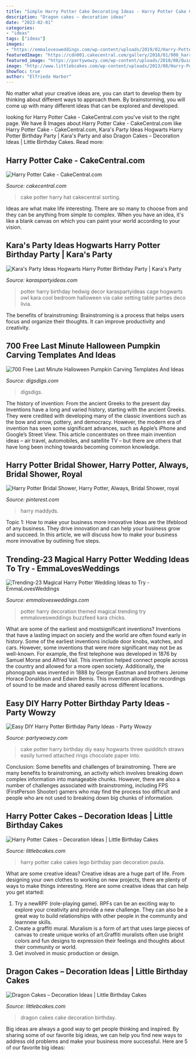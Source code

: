 ```yaml
---
title: "Simple Harry Potter Cake Decorating Ideas - Harry Potter Cake Cakes Lego Birthday Pan Decoration Paula"
description: "Dragon cakes – decoration ideas"
date: "2023-02-01"
categories:
- "ideas"
tags: ["ideas"]
images:
- "https://emmalovesweddings.com/wp-content/uploads/2019/02/Harry-Potter-themed-wedding-decoration-ideas.jpg"
featuredImage: "https://cdn001.cakecentral.com/gallery/2016/01/900_harry-potter-cake-843434MzGRF.jpg"
featured_image: "https://partywowzy.com/wp-content/uploads/2018/08/Quidditch-cake.jpg"
image: "http://www.littlebcakes.com/wp-content/uploads/2013/08/Harry-Potter-Cake-Pan.jpg"
ShowToc: true
author: "Elfrieda Harber"
---
```



No matter what your creative ideas are, you can start to develop them by thinking about different ways to approach them. By brainstorming, you will come up with many different ideas that can be explored and developed.

	

		
looking for Harry Potter Cake - CakeCentral.com you've visit to the right page. We have 8 Images about Harry Potter Cake - CakeCentral.com like Harry Potter Cake - CakeCentral.com, Kara&#039;s Party Ideas Hogwarts Harry Potter Birthday Party | Kara&#039;s Party and also Dragon Cakes – Decoration Ideas | Little Birthday Cakes. Read more:
		
    
## Harry Potter Cake - CakeCentral.com

<img loading=lazy src="https://cdn001.cakecentral.com/gallery/2016/01/900_harry-potter-cake-843434MzGRF.jpg" onerror="this.onerror=null;this.src='https://tse1.mm.bing.net/th?id=OIP.f8Th32YgW-UEQrcX8U_8lgHaJq&amp;pid=15.1';" alt="Harry Potter Cake - CakeCentral.com">

_Source: cakecentral.com_

>cake potter harry hat cakecentral sorting. 

	

Ideas are what make life interesting. There are so many to choose from and they can be anything from simple to complex. When you have an idea, it's like a blank canvas on which you can paint your world according to your vision.

    
## Kara&#039;s Party Ideas Hogwarts Harry Potter Birthday Party | Kara&#039;s Party

<img loading=lazy src="https://karaspartyideas.com/wp-content/uploads/2016/02/Harry-Potter-Birthday-Party-via-Karas-Party-Ideas-KarasPartyIdeas.com5_.jpeg" onerror="this.onerror=null;this.src='https://tse1.mm.bing.net/th?id=OIP.J4kPhvouNKuzVkbB-iyUvAHaLH&amp;pid=15.1';" alt="Kara&#039;s Party Ideas Hogwarts Harry Potter Birthday Party | Kara&#039;s Party">

_Source: karaspartyideas.com_

>potter harry birthday hedwig decor karaspartyideas cage hogwarts owl kara cool bedroom halloween via cake setting table parties deco livia. 

	

The benefits of brainstroming:
Brainstroming is a process that helps users focus and organize their thoughts. It can improve productivity and creativity.

    
## 700 Free Last Minute Halloween Pumpkin Carving Templates And Ideas

<img loading=lazy src="https://www.digsdigs.com/photos/2011/10/700-free-last-minute-halloween-pumpkin-carving-templates-and-ideas-3.jpg" onerror="this.onerror=null;this.src='https://tse2.mm.bing.net/th?id=OIP.eiFtKPZGbfLTyt7097DLUwHaLH&amp;pid=15.1';" alt="700 Free Last Minute Halloween Pumpkin Carving Templates And Ideas">

_Source: digsdigs.com_

>digsdigs. 

	

The history of invention: From the ancient Greeks to the present day
Inventions have a long and varied history, starting with the ancient Greeks. They were credited with developing many of the classic inventions such as the bow and arrow, pottery, and democracy. However, the modern era of invention has seen some significant advances, such as Apple’s iPhone and Google’s Street View. This article concentrates on three main invention ideas – air travel, automobiles, and satellite TV – but there are others that have long been inching towards becoming common knowledge.

    
## Harry Potter Bridal Shower, Harry Potter, Always, Bridal Shower, Royal

<img loading=lazy src="https://i.pinimg.com/736x/41/94/1b/41941b45141d15f666b18ccaaecacfb0.jpg" onerror="this.onerror=null;this.src='https://tse2.mm.bing.net/th?id=OIP.BK2qHHTYSYlQR2vKyebKowHaE8&amp;pid=15.1';" alt="Harry Potter Bridal Shower, Harry Potter, Always, Bridal Shower, royal">

_Source: pinterest.com_

>harry maddyds. 

	

Topic 1: How to make your business more innovative
Ideas are the lifeblood of any business. They drive innovation and can help your business grow and succeed. In this article, we will discuss how to make your business more innovative by outlining five steps.

    
## Trending-23 Magical Harry Potter Wedding Ideas To Try - EmmaLovesWeddings

<img loading=lazy src="https://emmalovesweddings.com/wp-content/uploads/2019/02/Harry-Potter-themed-wedding-decoration-ideas.jpg" onerror="this.onerror=null;this.src='https://tse2.mm.bing.net/th?id=OIP.xUhYzbve4Qi1WD8dC2dCvwHaLH&amp;pid=15.1';" alt="Trending-23 Magical Harry Potter Wedding Ideas to Try - EmmaLovesWeddings">

_Source: emmalovesweddings.com_

>potter harry decoration themed magical trending try emmalovesweddings buzzfeed kara chicks. 

	

What are some of the earliest and mostsignificant inventions?
Inventions that have a lasting impact on society and the world are often found early in history. Some of the earliest inventions include door knobs, watches, and cars. However, some inventions that were more significant may not be as well-known. For example, the first telephone was developed in 1876 by Samuel Morse and Alfred Vail. This invention helped connect people across the country and allowed for a more open society. Additionally, the phonograph was invented in 1888 by George Eastman and brothers Jerome Horace Donaldson and Edwin Bemis. This invention allowed for recordings of sound to be made and shared easily across different locations.

    
## Easy DIY Harry Potter Birthday Party Ideas - Party Wowzy

<img loading=lazy src="https://partywowzy.com/wp-content/uploads/2018/08/Quidditch-cake.jpg" onerror="this.onerror=null;this.src='https://tse2.mm.bing.net/th?id=OIP.HTYeOym111FPKcnhNP7ZeAHaKY&amp;pid=15.1';" alt="Easy DIY Harry Potter Birthday Party Ideas - Party Wowzy">

_Source: partywowzy.com_

>cake potter harry birthday diy easy hogwarts three quidditch straws easily turned attached rings chocolate paper into. 

	

Conclusion: Some benefits and challenges of brainstroming.
There are many benefits to brainstroming, an activity which involves breaking down complex information into manageable chunks. However, there are also a number of challenges associated with brainstroming, including FPS (FirstPerson Shooter) gamers who may find the process too difficult and people who are not used to breaking down big chunks of information.

    
## Harry Potter Cakes – Decoration Ideas | Little Birthday Cakes

<img loading=lazy src="http://www.littlebcakes.com/wp-content/uploads/2013/08/Harry-Potter-Cake-Pan.jpg" onerror="this.onerror=null;this.src='https://tse1.mm.bing.net/th?id=OIP.ejHAzRzlra2nBV41KJWYjgHaJ4&amp;pid=15.1';" alt="Harry Potter Cakes – Decoration Ideas | Little Birthday Cakes">

_Source: littlebcakes.com_

>harry potter cake cakes lego birthday pan decoration paula. 

	

What are some creative ideas?
Creative ideas are a huge part of life. From designing your own clothes to working on new projects, there are plenty of ways to make things interesting. Here are some creative ideas that can help you get started: 
1. Try a newRPF (role-playing game). RPFs can be an exciting way to explore your creativity and provide a new challenge. They can also be a great way to build relationships with other people in the community and learnnew skills. 
2. Create a graffiti mural. Muralism is a form of art that uses large pieces of canvas to create unique works of art.Graffiti muralists often use bright colors and fun designs to expression their feelings and thoughts about their community or world. 
3. Get involved in music production or design.

    
## Dragon Cakes – Decoration Ideas | Little Birthday Cakes

<img loading=lazy src="http://www.littlebcakes.com/wp-content/uploads/2013/08/Dragon-Cake-Image.jpg" onerror="this.onerror=null;this.src='https://tse4.mm.bing.net/th?id=OIP.i-cokjt2jUYWGDdpf1sZ3QHaJ4&amp;pid=15.1';" alt="Dragon Cakes – Decoration Ideas | Little Birthday Cakes">

_Source: littlebcakes.com_

>dragon cakes cake decoration birthday. 

	

Big ideas are always a good way to get people thinking and inspired. By sharing some of our favorite big ideas, we can help you find new ways to address old problems and make your business more successful. Here are 5 of our favorite big ideas: 


